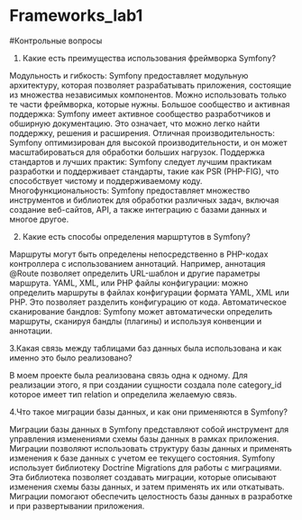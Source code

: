 # Frameworks_lab1

#Контрольные вопросы
1. Какие есть преимущества использования фреймворка Symfony?

Модульность и гибкость: Symfony предоставляет модульную архитектуру, которая позволяет разрабатывать приложения, состоящие из множества независимых компонентов. Можно использовать только те части фреймворка, которые нужны. 
Большое сообщество и активная поддержка: Symfony имеет активное сообщество разработчиков и обширную документацию. Это означает, что  можно легко найти поддержку, решения и расширения.
Отличная производительность: Symfony оптимизирован для высокой производительности, и он может масштабироваться для обработки больших нагрузок.
Поддержка стандартов и лучших практик: Symfony следует лучшим практикам разработки и поддерживает стандарты, такие как PSR (PHP-FIG), что способствует чистому и поддерживаемому коду.
Многофункциональность: Symfony предоставляет множество инструментов и библиотек для обработки различных задач, включая создание веб-сайтов, API, а также интеграцию с базами данных и многое другое.

2. Какие есть способы определения маршртутов в Symfony?

Маршруты могут быть определены непосредственно в PHP-кодах контроллера с использованием аннотаций. Например, аннотация @Route позволяет определить URL-шаблон и другие параметры маршрута.
YAML, XML, или PHP файлы конфигурации: можно определить маршруты в файлах конфигурации формата YAML, XML или PHP. Это позволяет разделить конфигурацию от кода.
Автоматическое сканирование бандлов: Symfony может автоматически определить маршруты, сканируя бандлы (плагины) и используя конвенции и аннотации.

3.Какая связь между таблицами баз данных была использована и как именно это было реализовано?

В моем проекте была реализована связь одна к одному. Для реализации этого, я при создании сущности создала поле category_id которое имеет тип relation и определила желаемую связь.
   
4.Что такое миграции базы данных, и как они применяются в Symfony?

 Миграции базы данных в Symfony представляют собой инструмент для управления изменениями схемы базы данных в рамках приложения. Миграции позволяют использовать структуру базы данных и применять изменения к базе данных с учетом ее текущего состояния. Symfony использует библиотеку Doctrine Migrations для работы с миграциями. Эта библиотека позволяет создавать миграции, которые описывают изменения схемы базы данных, и затем применять их или откатывать. Миграции помогают обеспечить целостность  базы данных в разработке и при развертывании приложения.
